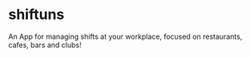 # shiftuns
An App for managing shifts at your workplace, focused on restaurants, cafes, bars and clubs!
